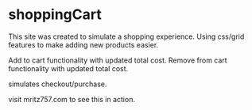 # shoppingCart

This site was created to simulate a shopping experience.
Using css/grid features to make adding new products easier. 

Add to cart functionality with updated total cost.
Remove from cart functionality with updated total cost. 

simulates checkout/purchase.

visit mritz757.com to see this in action.
